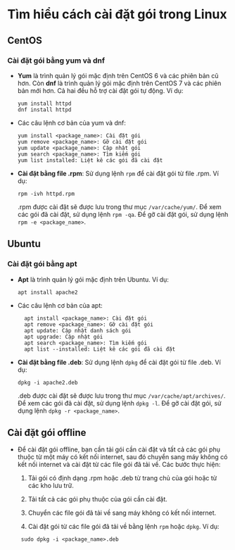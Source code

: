 <!-- Tìm hiểu cách cài đặt gói trong Linux:

CentOS:
Tìm hiểu các lệnh yum , dnf để cài đặt gói tự động
Cài đặt bằng các gói bằng các file .rpm
Ubuntu:
Tìm hiểu các lệnh apt để cài đặt gói tự động
Cài đặt bằng các gói .deb
Tìm hiểu cách cài đặt gói offline: -->

# Tìm hiểu cách cài đặt gói trong Linux

## CentOS

### Cài đặt gói bằng yum và dnf

- **Yum** là trình quản lý gói mặc định trên CentOS 6 và các phiên bản cũ hơn. Còn **dnf** là trình quản lý gói mặc định trên CentOS 7 và các phiên bản mới hơn. Cả hai đều hỗ trợ cài đặt gói tự động. Ví dụ:

  ```
  yum install httpd
  dnf install httpd
  ```

- Các câu lệnh cơ bản của yum và dnf:

  ```
  yum install <package_name>: Cài đặt gói
  yum remove <package_name>: Gỡ cài đặt gói
  yum update <package_name>: Cập nhật gói
  yum search <package_name>: Tìm kiếm gói
  yum list installed: Liệt kê các gói đã cài đặt
  ```

- **Cài đặt bằng file .rpm**: Sử dụng lệnh `rpm` để cài đặt gói từ file .rpm. Ví dụ:

  ```
  rpm -ivh httpd.rpm
  ```

  .rpm được cài đặt sẽ được lưu trong thư mục `/var/cache/yum/`. Để xem các gói đã cài đặt, sử dụng lệnh `rpm -qa`. Để gỡ cài đặt gói, sử dụng lệnh `rpm -e <package_name>`.

## Ubuntu

### Cài đặt gói bằng apt

- **Apt** là trình quản lý gói mặc định trên Ubuntu. Ví dụ:

  ```
  apt install apache2
  ```

- Các câu lệnh cơ bản của apt:

  ```
    apt install <package_name>: Cài đặt gói
    apt remove <package_name>: Gỡ cài đặt gói
    apt update: Cập nhật danh sách gói
    apt upgrade: Cập nhật gói
    apt search <package_name>: Tìm kiếm gói
    apt list --installed: Liệt kê các gói đã cài đặt
  ```

- **Cài đặt bằng file .deb**: Sử dụng lệnh `dpkg` để cài đặt gói từ file .deb. Ví dụ:

  ```
  dpkg -i apache2.deb
  ```

  .deb được cài đặt sẽ được lưu trong thư mục `/var/cache/apt/archives/`. Để xem các gói đã cài đặt, sử dụng lệnh `dpkg -l`. Để gỡ cài đặt gói, sử dụng lệnh `dpkg -r <package_name>`.

## Cài đặt gói offline

- Để cài đặt gói offline, bạn cần tải gói cần cài đặt và tất cả các gói phụ thuộc từ một máy có kết nối internet, sau đó chuyển sang máy không có kết nối internet và cài đặt từ các file gói đã tải về. Các bước thực hiện:

  1. Tải gói có định dạng .rpm hoặc .deb từ trang chủ của gói hoặc từ các kho lưu trữ.

  2. Tải tất cả các gói phụ thuộc của gói cần cài đặt.

  3. Chuyển các file gói đã tải về sang máy không có kết nối internet.

  4. Cài đặt gói từ các file gói đã tải về bằng lệnh `rpm` hoặc `dpkg`. Ví dụ:

  ```
   sudo dpkg -i <package_name>.deb
  ```
